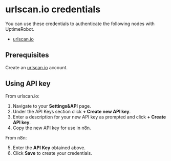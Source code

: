 # urlscan.io credentials

You can use these credentials to authenticate the following nodes with UptimeRobot.

- [urlscan.io](/integrations/builtin/app-nodes/n8n-nodes-base.urlscanio/)

## Prerequisites

Create an [urlscan.io](https://urlscan.io/) account.

## Using API key

From urlscan.io:

1. Navigate to your **Settings&API** page.
2. Under the API Keys section click **+ Create new API key**.
3. Enter a description for your new API key as prompted and click **+ Create API key**.
4. Copy the new API key for use in n8n.

From n8n:

5. Enter the **API Key** obtained above.
6. Click **Save** to create your credentials.


